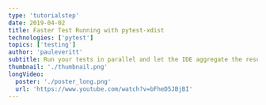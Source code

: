 ```yaml
---
type: 'tutorialstep'
date: 2019-04-02
title: Faster Test Running with pytest-xdist
technologies: ['pytest']
topics: ['testing']
author: 'pauleveritt'
subtitle: Run your tests in parallel and let the IDE aggregate the results.
thumbnail: './thumbnail.png'
longVideo:
  poster: './poster_long.png'
  url: 'https://www.youtube.com/watch?v=bFheD5JBjBI'
---
```

